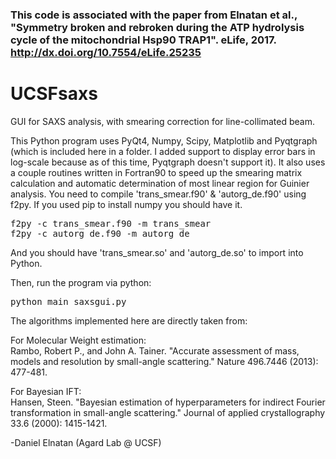 
### This code is associated with the paper from Elnatan et al., "Symmetry broken and rebroken during the ATP hydrolysis cycle of the mitochondrial Hsp90 TRAP1". eLife, 2017. http://dx.doi.org/10.7554/eLife.25235



# UCSFsaxs
GUI for SAXS analysis, with smearing correction for line-collimated beam.

This Python program uses PyQt4, Numpy, Scipy, Matplotlib and Pyqtgraph (which is included here in a folder. I added support to display error bars in log-scale because as of this time, Pyqtgraph doesn't support it).
It also uses a couple routines written in Fortran90 to speed up the smearing matrix calculation and automatic determination of most linear region for Guinier analysis. You need to compile 'trans_smear.f90' & 'autorg_de.f90' using f2py. If you used pip to install numpy you should have it.
<pre>
f2py -c trans_smear.f90 -m trans_smear
f2py -c autorg_de.f90 -m autorg_de
</pre>
And you should have 'trans_smear.so' and 'autorg_de.so' to import into Python.

Then, run the program via python:
<pre>
python main_saxsgui.py
</pre>

The algorithms implemented here are directly taken from:<br>
<p>For Molecular Weight estimation:<br>
Rambo, Robert P., and John A. Tainer. "Accurate assessment of mass, models and resolution by small-angle scattering." Nature 496.7446 (2013): 477-481. 

<p>For Bayesian IFT:<br>
Hansen, Steen. "Bayesian estimation of hyperparameters for indirect Fourier transformation in small-angle scattering." Journal of applied crystallography 33.6 (2000): 1415-1421.


-Daniel Elnatan (Agard Lab @ UCSF)
